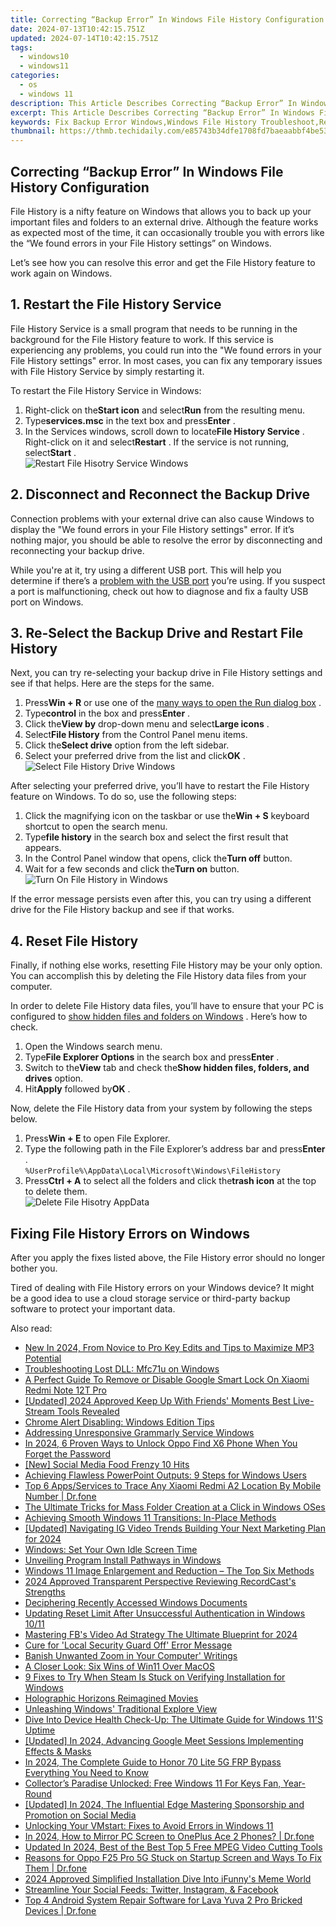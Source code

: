 ```yaml
---
title: Correcting “Backup Error” In Windows File History Configuration
date: 2024-07-13T10:42:15.751Z
updated: 2024-07-14T10:42:15.751Z
tags:
  - windows10
  - windows11
categories:
  - os
  - windows 11
description: This Article Describes Correcting “Backup Error” In Windows File History Configuration
excerpt: This Article Describes Correcting “Backup Error” In Windows File History Configuration
keywords: Fix Backup Error Windows,Windows File History Troubleshoot,Resolve File History Fails,Stop Windows Restore Fail,Correcting Backup Issue WinFH,Address Windows History Errors,Mend Windows File History
thumbnail: https://thmb.techidaily.com/e85743b34dfe1708fd7baeaabbf4be530a9d0acc972c34955c94cad23467f1e0.jpg
---
```


## Correcting “Backup Error” In Windows File History Configuration

 File History is a nifty feature on Windows that allows you to back up your important files and folders to an external drive. Although the feature works as expected most of the time, it can occasionally trouble you with errors like the “We found errors in your File History settings” on Windows.

 Let’s see how you can resolve this error and get the File History feature to work again on Windows.

## 1\. Restart the File History Service

 File History Service is a small program that needs to be running in the background for the File History feature to work. If this service is experiencing any problems, you could run into the "We found errors in your File History settings" error. In most cases, you can fix any temporary issues with File History Service by simply restarting it.

To restart the File History Service in Windows:

1. Right-click on the**Start icon** and select**Run** from the resulting menu.
2. Type**services.msc** in the text box and press**Enter** .
3. In the Services windows, scroll down to locate**File History Service** . Right-click on it and select**Restart** . If the service is not running, select**Start** .  
![Restart File Hisotry Service Windows](https://static1.makeuseofimages.com/wordpress/wp-content/uploads/2022/12/restart-file-hisotry-service-windows.jpg)

## 2\. Disconnect and Reconnect the Backup Drive

 Connection problems with your external drive can also cause Windows to display the "We found errors in your File History settings" error. If it’s nothing major, you should be able to resolve the error by disconnecting and reconnecting your backup drive.

 While you're at it, try using a different USB port. This will help you determine if there’s a [problem with the USB port](https://www.makeuseof.com/tag/dead-usb-port-heres-how-to-diagnose-and-fix-it/) you’re using. If you suspect a port is malfunctioning, check out how to diagnose and fix a faulty USB port on Windows.

## 3\. Re-Select the Backup Drive and Restart File History

 Next, you can try re-selecting your backup drive in File History settings and see if that helps. Here are the steps for the same.

1. Press**Win + R** or use one of the [many ways to open the Run dialog box](https://www.makeuseof.com/windows-open-run-command-dialog-box/) .
2. Type**control** in the box and press**Enter** .
3. Click the**View by** drop-down menu and select**Large icons** .
4. Select**File History** from the Control Panel menu items.
5. Click the**Select drive** option from the left sidebar.
6. Select your preferred drive from the list and click**OK** .  
![Select File History Drive Windows](https://static1.makeuseofimages.com/wordpress/wp-content/uploads/2022/12/select-file-history-drive-windows.jpg)

 After selecting your preferred drive, you’ll have to restart the File History feature on Windows. To do so, use the following steps:

1. Click the magnifying icon on the taskbar or use the**Win + S** keyboard shortcut to open the search menu.
2. Type**file history** in the search box and select the first result that appears.
3. In the Control Panel window that opens, click the**Turn off** button.
4. Wait for a few seconds and click the**Turn on** button.  
![Turn On File History in Windows](https://static1.makeuseofimages.com/wordpress/wp-content/uploads/2022/12/turn-on-file-history-in-windows.jpg)

 If the error message persists even after this, you can try using a different drive for the File History backup and see if that works.

## 4\. Reset File History

 Finally, if nothing else works, resetting File History may be your only option. You can accomplish this by deleting the File History data files from your computer.

 In order to delete File History data files, you’ll have to ensure that your PC is configured to [show hidden files and folders on Windows](https://www.makeuseof.com/windows-11-show-hidden-files-folders/) . Here’s how to check.

1. Open the Windows search menu.
2. Type**File Explorer Options** in the search box and press**Enter** .
3. Switch to the**View** tab and check the**Show hidden files, folders, and drives** option.
4. Hit**Apply** followed by**OK** .

 Now, delete the File History data from your system by following the steps below.

1. Press**Win + E** to open File Explorer.
2. Type the following path in the File Explorer’s address bar and press**Enter** .  
`%UserProfile%\AppData\Local\Microsoft\Windows\FileHistory`
3. Press**Ctrl + A** to select all the folders and click the**trash icon** at the top to delete them.  
![Delete File Hisotry AppData](https://static1.makeuseofimages.com/wordpress/wp-content/uploads/2022/12/delete-file-hisotry-appdata.jpg)

## Fixing File History Errors on Windows

 After you apply the fixes listed above, the File History error should no longer bother you.

 Tired of dealing with File History errors on your Windows device? It might be a good idea to use a cloud storage service or third-party backup software to protect your important data.


<ins class="adsbygoogle"
     style="display:block"
     data-ad-format="autorelaxed"
     data-ad-client="ca-pub-7571918770474297"
     data-ad-slot="1223367746"></ins>



<ins class="adsbygoogle"
     style="display:block"
     data-ad-client="ca-pub-7571918770474297"
     data-ad-slot="8358498916"
     data-ad-format="auto"
     data-full-width-responsive="true"></ins>



<span class="atpl-alsoreadstyle">Also read:</span>
<div><ul>
<li><a href="https://voice-adjusting.techidaily.com/new-in-2024-from-novice-to-pro-key-edits-and-tips-to-maximize-mp3-potential/"><u>New In 2024, From Novice to Pro Key Edits and Tips to Maximize MP3 Potential</u></a></li>
<li><a href="https://win11.techidaily.com/troubleshooting-lost-dll-mfc71u-on-windows/"><u>Troubleshooting Lost DLL: Mfc71u on Windows</u></a></li>
<li><a href="https://unlock-android.techidaily.com/a-perfect-guide-to-remove-or-disable-google-smart-lock-on-xiaomi-redmi-note-12t-pro-by-drfone-android/"><u>A Perfect Guide To Remove or Disable Google Smart Lock On Xiaomi Redmi Note 12T Pro</u></a></li>
<li><a href="https://facebook-video-recording.techidaily.com/updated-2024-approved-keep-up-with-friends-moments-best-live-stream-tools-revealed/"><u>[Updated] 2024 Approved  Keep Up With Friends' Moments  Best Live-Stream Tools Revealed</u></a></li>
<li><a href="https://win11.techidaily.com/chrome-alert-disabling-windows-edition-tips/"><u>Chrome Alert Disabling: Windows Edition Tips</u></a></li>
<li><a href="https://win11.techidaily.com/addressing-unresponsive-grammarly-service-windows/"><u>Addressing Unresponsive Grammarly Service Windows</u></a></li>
<li><a href="https://easy-unlock-android.techidaily.com/in-2024-6-proven-ways-to-unlock-oppo-find-x6-phone-when-you-forget-the-password-by-drfone-android/"><u>In 2024, 6 Proven Ways to Unlock Oppo Find X6 Phone When You Forget the Password</u></a></li>
<li><a href="https://tiktok-video-recordings.techidaily.com/new-social-media-food-frenzy-10-hits/"><u>[New] Social Media Food Frenzy  10 Hits</u></a></li>
<li><a href="https://win11.techidaily.com/achieving-flawless-powerpoint-outputs-9-steps-for-windows-users/"><u>Achieving Flawless PowerPoint Outputs: 9 Steps for Windows Users</u></a></li>
<li><a href="https://android-location-track.techidaily.com/top-6-appsservices-to-trace-any-xiaomi-redmi-a2-location-by-mobile-number-drfone-by-drfone-virtual-android/"><u>Top 6 Apps/Services to Trace Any Xiaomi Redmi A2 Location By Mobile Number | Dr.fone</u></a></li>
<li><a href="https://win11.techidaily.com/the-ultimate-tricks-for-mass-folder-creation-at-a-click-in-windows-oses/"><u>The Ultimate Tricks for Mass Folder Creation at a Click in Windows OSes</u></a></li>
<li><a href="https://win11.techidaily.com/achieving-smooth-windows-11-transitions-in-place-methods/"><u>Achieving Smooth Windows 11 Transitions: In-Place Methods</u></a></li>
<li><a href="https://instagram-video-recordings.techidaily.com/updated-navigating-ig-video-trends-building-your-next-marketing-plan-for-2024/"><u>[Updated] Navigating IG Video Trends  Building Your Next Marketing Plan for 2024</u></a></li>
<li><a href="https://win11.techidaily.com/windows-set-your-own-idle-screen-time/"><u>Windows: Set Your Own Idle Screen Time</u></a></li>
<li><a href="https://win11.techidaily.com/unveiling-program-install-pathways-in-windows/"><u>Unveiling Program Install Pathways in Windows</u></a></li>
<li><a href="https://win11.techidaily.com/windows-11-image-enlargement-and-reduction-the-top-six-methods/"><u>Windows 11 Image Enlargement and Reduction – The Top Six Methods</u></a></li>
<li><a href="https://screen-video-capture.techidaily.com/2024-approved-transparent-perspective-reviewing-recordcasts-strengths/"><u>2024 Approved  Transparent Perspective  Reviewing RecordCast's Strengths</u></a></li>
<li><a href="https://win11.techidaily.com/deciphering-recently-accessed-windows-documents/"><u>Deciphering Recently Accessed Windows Documents</u></a></li>
<li><a href="https://win11.techidaily.com/updating-reset-limit-after-unsuccessful-authentication-in-windows-1011/"><u>Updating Reset Limit After Unsuccessful Authentication in Windows 10/11</u></a></li>
<li><a href="https://facebook-video-content.techidaily.com/mastering-fbs-video-ad-strategy-the-ultimate-blueprint-for-2024/"><u>Mastering FB's Video Ad Strategy  The Ultimate Blueprint for 2024</u></a></li>
<li><a href="https://win11.techidaily.com/cure-for-local-security-guard-off-error-message/"><u>Cure for 'Local Security Guard Off' Error Message</u></a></li>
<li><a href="https://win11.techidaily.com/banish-unwanted-zoom-in-your-computer-writings/"><u>Banish Unwanted Zoom in Your Computer' Writings</u></a></li>
<li><a href="https://win11.techidaily.com/a-closer-look-six-wins-of-win11-over-macos/"><u>A Closer Look: Six Wins of Win11 Over MacOS</u></a></li>
<li><a href="https://win11.techidaily.com/9-fixes-to-try-when-steam-is-stuck-on-verifying-installation-for-windows/"><u>9 Fixes to Try When Steam Is Stuck on Verifying Installation for Windows</u></a></li>
<li><a href="https://extra-resources.techidaily.com/holographic-horizons-reimagined-movies/"><u>Holographic Horizons  Reimagined Movies</u></a></li>
<li><a href="https://win11.techidaily.com/unleashing-windows-traditional-explore-view/"><u>Unleashing Windows' Traditional Explore View</u></a></li>
<li><a href="https://win11.techidaily.com/dive-into-device-health-check-up-the-ultimate-guide-for-windows-11s-uptime/"><u>Dive Into Device Health Check-Up: The Ultimate Guide for Windows 11'S Uptime</u></a></li>
<li><a href="https://screen-capture.techidaily.com/updated-in-2024-advancing-google-meet-sessions-implementing-effects-and-masks/"><u>[Updated] In 2024, Advancing Google Meet Sessions  Implementing Effects & Masks</u></a></li>
<li><a href="https://bypass-frp.techidaily.com/in-2024-the-complete-guide-to-honor-70-lite-5g-frp-bypass-everything-you-need-to-know-by-drfone-android/"><u>In 2024, The Complete Guide to Honor 70 Lite 5G FRP Bypass Everything You Need to Know</u></a></li>
<li><a href="https://win11.techidaily.com/collectors-paradise-unlocked-free-windows-11-for-keys-fan-year-round/"><u>Collector’s Paradise Unlocked: Free Windows 11 For Keys Fan, Year-Round</u></a></li>
<li><a href="https://instagram-videos.techidaily.com/updated-in-2024-the-influential-edge-mastering-sponsorship-and-promotion-on-social-media/"><u>[Updated] In 2024, The Influential Edge  Mastering Sponsorship and Promotion on Social Media</u></a></li>
<li><a href="https://win11.techidaily.com/unlocking-your-vmstart-fixes-to-avoid-errors-in-windows-11/"><u>Unlocking Your VMstart: Fixes to Avoid Errors in Windows 11</u></a></li>
<li><a href="https://screen-mirror.techidaily.com/in-2024-how-to-mirror-pc-screen-to-oneplus-ace-2-phones-drfone-by-drfone-android/"><u>In 2024, How to Mirror PC Screen to OnePlus Ace 2 Phones? | Dr.fone</u></a></li>
<li><a href="https://smart-video-editing.techidaily.com/updated-in-2024-best-of-the-best-top-5-free-mpeg-video-cutting-tools/"><u>Updated In 2024, Best of the Best Top 5 Free MPEG Video Cutting Tools</u></a></li>
<li><a href="https://fix-guide.techidaily.com/reasons-for-oppo-f25-pro-5g-stuck-on-startup-screen-and-ways-to-fix-them-drfone-by-drfone-fix-android-problems-fix-android-problems/"><u>Reasons for Oppo F25 Pro 5G Stuck on Startup Screen and Ways To Fix Them | Dr.fone</u></a></li>
<li><a href="https://fox-glue.techidaily.com/2024-approved-simplified-installation-dive-into-ifunnys-meme-world/"><u>2024 Approved  Simplified Installation  Dive Into iFunny's Meme World</u></a></li>
<li><a href="https://facebook.techidaily.com/streamline-your-social-feeds-twitter-instagram-and-facebook/"><u>Streamline Your Social Feeds: Twitter, Instagram, & Facebook</u></a></li>
<li><a href="https://howto.techidaily.com/top-4-android-system-repair-software-for-lava-yuva-2-pro-bricked-devices-drfone-by-drfone-fix-android-problems-fix-android-problems/"><u>Top 4 Android System Repair Software for Lava Yuva 2 Pro Bricked Devices | Dr.fone</u></a></li>
</ul></div>
